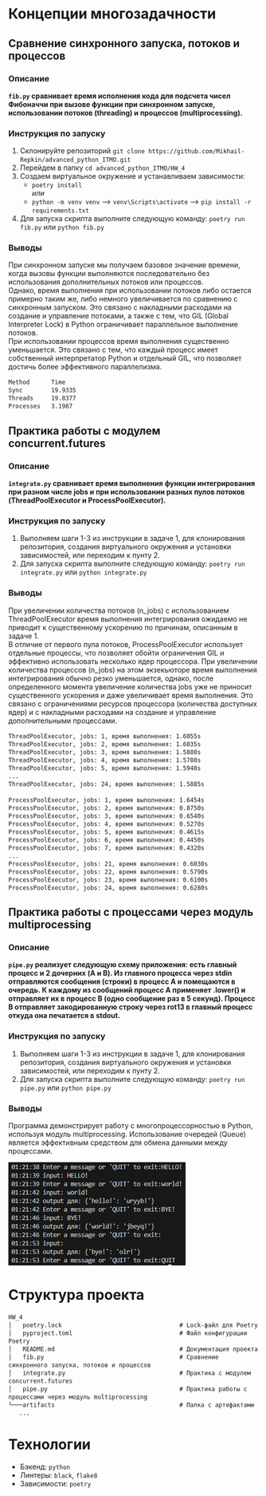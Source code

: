 # Концепции многозадачности

## Сравнение синхронного запуска, потоков и процессов

### Описание

**`fib.py` сравнивает время исполнения кода для подсчета чисел Фибоначчи при вызове функции при синхронном запуске, использовании потоков (threading) и процессов (multiprocessing).**

### Инструкция по запуску

1. Склонируйте репозиторий `git clone https://github.com/Mikhail-Repkin/advanced_python_ITMO.git`
2. Перейдем в папку `cd advanced_python_ITMO/HW_4`
3. Создаем виртуальное окружение и устанавливаем зависимости:  
   * `poetry install`    
     *или*
   * `python -m venv venv` --> `venv\Scripts\activate` --> `pip install -r requirements.txt`
4. Для запуска скрипта выполните следующую команду: `poetry run fib.py` или `python fib.py`

### Выводы
При синхронном запуске мы получаем базовое значение времени, когда вызовы функции выполняются последовательно без использования дополнительных потоков или процессов.        
Однако, время выполнения при использовании потоков либо остается примерно таким же, либо немного увеличивается по сравнению с синхронным запуском. Это связано с накладными расходами на создание и управление потоками, а также с тем, что GIL (Global Interpreter Lock) в Python ограничивает параллельное выполнение потоков.    
При использовании процессов время выполнения существенно уменьшается. Это связано с тем, что каждый процесс имеет собственный интерпретатор Python и отдельный GIL, что позволяет достичь более эффективного параллелизма.

```
Method		Time
Sync		19.9335
Threads		19.8377
Processes	3.1987
```

## Практика работы с модулем concurrent.futures

### Описание
**`integrate.py` сравнивает время выполнения функции интегрирования при разном числе jobs и при использовании разных пулов потоков (ThreadPoolExecutor и ProcessPoolExecutor).**

### Инструкция по запуску
1. Выполняем шаги 1-3 из инструкции в задаче 1, для клонирования репозитория, создания виртуального окружения и установки зависимостей, или переходим к пунту 2.
2. Для запуска скрипта выполните следующую команду: `poetry run integrate.py` или `python integrate.py`

### Выводы
При увеличении количества потоков (n_jobs) с использованием ThreadPoolExecutor время выполнения интегрирования ожидаемо не приводит к существенному ускорению по причинам, описанным в задаче 1.    
В отличие от первого пула потоков, ProcessPoolExecutor использует отдельные процессы, что позволяет обойти ограничения GIL и эффективно использовать несколько ядер процессора. При увеличении количества процессов (n_jobs) на этом экзекьюторе время выполнения интегрирования обычно резко уменьшается, однако, после определенного момента увеличение количества jobs уже не приносит существенного ускорения и даже увеличивает время выполнения. Это связано с ограничениями ресурсов процессора (количества доступных ядер) и с накладными расходами на создание и управление дополнительными процессами.

```
ThreadPoolExecutor, jobs: 1, время выполнения: 1.6055s
ThreadPoolExecutor, jobs: 2, время выполнения: 1.6035s
ThreadPoolExecutor, jobs: 3, время выполнения: 1.5880s
ThreadPoolExecutor, jobs: 4, время выполнения: 1.5780s
ThreadPoolExecutor, jobs: 5, время выполнения: 1.5940s
...
ThreadPoolExecutor, jobs: 24, время выполнения: 1.5885s

ProcessPoolExecutor, jobs: 1, время выполнения: 1.6454s
ProcessPoolExecutor, jobs: 2, время выполнения: 0.8750s
ProcessPoolExecutor, jobs: 3, время выполнения: 0.6540s
ProcessPoolExecutor, jobs: 4, время выполнения: 0.5270s
ProcessPoolExecutor, jobs: 5, время выполнения: 0.4615s
ProcessPoolExecutor, jobs: 6, время выполнения: 0.4450s
ProcessPoolExecutor, jobs: 7, время выполнения: 0.4320s
...
ProcessPoolExecutor, jobs: 21, время выполнения: 0.6030s
ProcessPoolExecutor, jobs: 22, время выполнения: 0.5790s
ProcessPoolExecutor, jobs: 23, время выполнения: 0.6100s
ProcessPoolExecutor, jobs: 24, время выполнения: 0.6280s
```

## Практика работы с процессами через модуль multiprocessing

### Описание
**`pipe.py` реализует следующую схему приложения: есть главный процесс и 2 дочерних (A и B). Из главного процесса через stdin отправляются сообщения (строки) в процесс A и помещаются в очередь. К каждому из сообщений процесс A применяет .lower() и отправляет их в процесс B (одно сообщение раз в 5 секунд). Процесс B отправляет закодированную строку через rot13 в главный процесс откуда она печатается в stdout.**

### Инструкция по запуску
1. Выполняем шаги 1-3 из инструкции в задаче 1, для клонирования репозитория, создания виртуального окружения и установки зависимостей, или переходим к пунту 2.
2. Для запуска скрипта выполните следующую команду: `poetry run pipe.py` или `python pipe.py`

### Выводы
Программа демонстрирует работу с многопроцессорностью в Python, используя модуль multiprocessing. Использование очередей (Queue) является эффективным средством для обмена данными между процессами.

![4.3](artifacts/hw3_result.png)

# Структура проекта
```shell
HW_4
│   poetry.lock                                 # Lock-файл для Poetry
│   pyproject.toml                              # Файл конфигурации Poetry
│   README.md                                   # Документация проекта
│   fib.py                                      # Сравнение синхронного запуска, потоков и процессов
│   integrate.py                                # Практика с модулем concurrent.futures
│   pipe.py                                     # Практика работы с процессами через модуль multiprocessing
└───artifacts                                   # Папка с артефактами
   ...
```

# Технологии
* Бэкенд: `python`
* Линтеры: `black`, `flake8`
* Зависимости: `poetry`